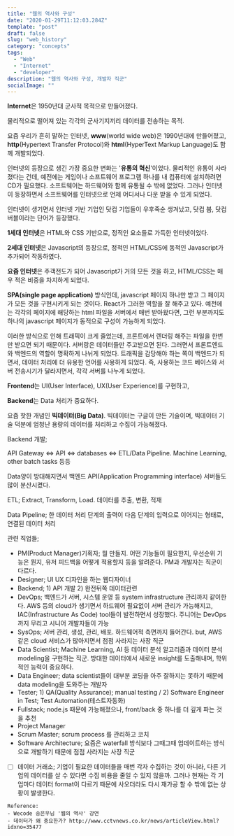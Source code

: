 ```yaml
---
title: "웹의 역사와 구성"
date: "2020-01-29T11:12:03.284Z"
template: "post"
draft: false
slug: "web_history"
category: "concepts"
tags:
  - "Web"
  - "Internet"
  - "developer"
description: "웹의 역사와 구성, 개발자 직군"
socialImage: ""
---
```


**Internet**은 1950년대 군사적 목적으로 만들어졌다.

물리적으로 떨어져 있는 각각의 군사기지끼리 데이터를 전송하는 목적.

요즘 우리가 흔히 말하는 인터넷, **www**(world wide web)은 1990년대에 만들어졌고, **http**(Hypertext Transfer Protocol)와 **html**(HyperText Markup Language)도 함께 개발되었다.

인터넷의 등장으로 생긴 가장 중요한 변화는 '**유통의 혁신**'이었다. 물리적인 유통이 사라졌다는 건데, 예전에는 게임이나 소프트웨어 프로그램 하나를 내 컴퓨터에 설치하려면 CD가 필요했다. 소프트웨어는 하드웨어와 함께 유통될 수 밖에 없었다. 그러나 인터넷이 등장하면서 소프트웨어를 인터넷으로 언제 어디서나 다운 받을 수 있게 되었다.

인터넷이 생기면서 인터넷 기반 기업인 닷컴 기업들이 우후죽순 생겨났고, 닷컴 붐, 닷컴 버블이라는 단어가 등장했다.

**1세대 인터넷**은 HTML와 CSS 기반으로, 정적인 요소들로 가득한 인터넷이었다.

**2세대 인터넷**은 Javascript의 등장으로, 정적인 HTML/CSS에 동적인 Javascript가 추가되어 작동하였다.

**요즘 인터넷**은 주객전도가 되어 Javascript가 거의 모든 것을 하고, HTML/CSS는 매우 적은 비중을 차지하게 되었다.

**SPA(single page application)** 방식인데, javascript 페이지 하나만 받고 그 페이지가 모든 것을 구현시키게 되는 것이다. React가 그러한 역할을 잘 해주고 있다. 예전에는 각각의 페이지에 해당하는 html 파일을 서버에서 매번 받아왔다면, 그런 부분까지도 하나의 javascript 페이지가 동적으로 구성이 가능하게 되었다.

이러한 방식으로 인해 트래픽이 크게 줄었는데, 프론트에서 렌더링 해주는 파일을 한번만 받으면 되기 때문이다. 서버랑은 데이터들만 주고받으면 된다. 그러면서 프론트엔드와 백엔드의 역할이 명확하게 나뉘게 되었다. 트래픽을 감당해야 하는 쪽이 백엔드가 되면서, 데이터 처리에 더 유용한 언어를 사용하게 되었다. 즉, 사용하는 코드 베이스와 서버 전송시기가 달라지면서, 각각 서버를 나누게 되었다.

**Frontend**는 UI(User Interface), UX(User Experience)를 구현하고,

**Backend**는 Data 처리가 중요하다.

요즘 핫한 개념인 **빅데이터(Big Data)**. 빅데이터는 구글이 만든 기술이며, 빅데이터 기술 덕분에 엄청난 용량의 데이터를 처리하고 수집이 가능해졌다.

Backend 개발;

API Gateway <=> API <=> databases <=> ETL/Data Pipeline. Machine Learning, other batch tasks 등등

Data양이 방대해지면서 백엔드 API(Application Programming interface) 서버들도 많이 분산시켰다.

ETL; Extract, Transform, Load. 데이터를 추출, 변환, 적재

Data Pipeline; 한 데이터 처리 단계의 출력이 다음 단계의 입력으로 이어지는 형태로, 연결된 데이터 처리

관련 직업들;

- PM(Product Manager)기획자; 뭘 만들지. 어떤 기능들이 필요한지, 우선순위 기능은 뭔지, 유저 피드백을 어떻게 적용할지 등을 알려준다. PM과 개발자는 직군이 다르다.
- Designer; UI UX 디자인을 하는 웹디자이너
- Backend; 1) API 개발 2) 완전뒤쪽 데이터관련
- DevOps; 백엔드가 서버, 시스템 운영 등 system infrastructure 관리까지 같이한다. AWS 등의 cloud가 생기면서 하드웨어 필요없이 서버 관리가 가능해지고, IAC(Infrastructure As Code) tool들이 발전하면서 성장했다. 주니어는 DevOps까지 무리고 시니어 개발자들이 가능
- SysOps; 서버 관리, 생성, 관리, 배포. 하드웨어적 측면까지 들어간다. but, AWS 같은 cloud 서비스가 많아지면서 점점 사라지는 사장 직군
- Data Scientist; Machine Learning, AI 등 데이터 분석 알고리즘과 데이터 분석 modeling을 구현하는 직군. 방대한 데이터에서 새로운 insight를 도출해내며, 학위적인 능력이 중요하다.
- Data Engineer; data scientist들이 대부분 코딩을 아주 잘하지는 못하기 때문에 data modeling을 도와주는 개발자
- Tester; 1) QA(Quality Assurance); manual testing / 2) Software Engineer in Test; Test Automation(테스트자동화)
- Fullstack; node.js 때문에 가능해졌으나, front/back 중 하나를 더 깊게 파는 것을 추천
- Project Manager
- Scrum Master; scrum process 를 관리하고 코치
- Software Architecture; 요즘은 waterfall 방식보다 그때그때 업데이트하는 방식으로 개발하기 때문에 점점 사라지는 사장 직군

- [ ]  데이터 거래소; 기업이 필요한 데이터들을 매번 각자 수집하는 것이 아니라, 다른 기업의 데이터를 살 수 있다면 수집 비용을 줄일 수 있지 않을까. 그러나 현재는 각 기업마다 데이터 format이 다르기 때문에 사오더라도 다시 재가공 할 수 밖에 없는 상황이 발생한다.

```
Reference:
- Wecode 송은우님 '웹의 역사' 강연
- 데이터가 왜 중요한가? http://www.cctvnews.co.kr/news/articleView.html?idxno=35477
```